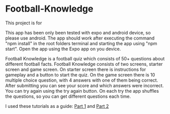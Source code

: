 # Football-Knowledge
This project is for 

This app has been only been tested with expo and android device, so please use android.
The app should work after executing the command "npm install" in the root folders terminal and starting the app using "npm start". Open the app using the Expo app on you device.

Football Knowledge is a football quiz which consists of 50+ questions about different football facts. Football Knowledge consists of two screens, starter screen and game screen. On starter screen there is instructions for gameplay and a button to start the quiz. On the game screen there is 10 multiple choice question, with 4 answers with one of them being correct. After submitting you can see your score and which answers were incorrect. You can try again using the try again button. On each try the app shuffles the questions, so you can get different questions each time.


I used these tutorials as a guide: [Part 1](https://www.youtube.com/watch?v=fwqgwuqjtZw ) and [Part 2](https://www.youtube.com/watch?v=OJdMaquhL8o)

